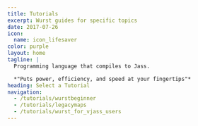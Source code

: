 ```yaml
---
title: Tutorials
excerpt: Wurst guides for specific topics
date: 2017-07-26
icon:
  name: icon_lifesaver
color: purple
layout: home
tagline: |
  Programming language that compiles to Jass.

  *"Puts power, efficiency, and speed at your fingertips"*
heading: Select a Tutorial
navigation:
  - /tutorials/wurstbeginner
  - /tutorials/legacymaps
  - /tutorials/wurst_for_vjass_users
---
```

